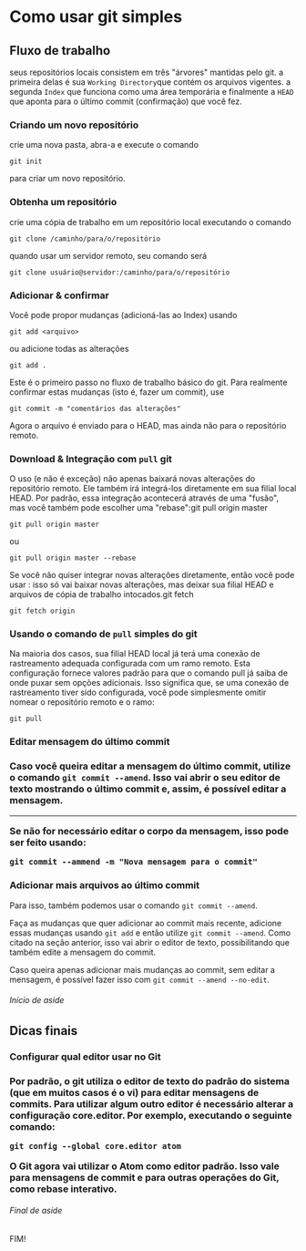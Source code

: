 # Como usar git simples

<h2>Fluxo de trabalho</h2>

<p>seus repositórios locais consistem em três "árvores" mantidas pelo git. a primeira delas é sua <code>Working Directory</code>que contém os arquivos vigentes. a segunda <code>Index</code> que funciona como uma área temporária e finalmente a <code>HEAD</code> que aponta para o último commit (confirmação) que você fez.</p>

<h3>Criando um novo repositório</h3>

<p>crie uma nova pasta, abra-a e execute o comando</p>
<pre><code>git init</code></pre>
<p>para criar um novo repositório.</p>


<h3>Obtenha um repositório</h3>

<p>crie uma cópia de trabalho em um repositório local executando o comando</p>
<pre><code>git clone /caminho/para/o/repositório</code></pre>
<p>quando usar um servidor remoto, seu comando será</p>
<pre><code>git clone usuário@servidor:/caminho/para/o/repositório</code></pre>

<h3>Adicionar & confirmar</h3>

<p>Você pode propor mudanças (adicioná-las ao Index) usando</p>
<pre><code>git add &lt;arquivo&gt;</code></pre>
<p>ou adicione todas as alterações</p>
<pre><code>git add .</code></pre>
<p>Este é o primeiro passo no fluxo de trabalho básico do git. Para realmente confirmar estas mudanças (isto é, fazer um commit), use</p>
<pre><code>git commit -m "comentários das alterações"</code></pre>
<p>Agora o arquivo é enviado para o HEAD, mas ainda não para o repositório remoto.</p>

<h3>Download & Integração com <code>pull</code> git</h3>

<p>O uso (e não é exceção) não apenas baixará novas alterações do repositório remoto. Ele também irá integrá-los diretamente em sua filial local HEAD. Por padrão, essa integração acontecerá através de uma "fusão", mas você também pode escolher uma "rebase":git pull origin master</p>
<pre><code>git pull origin master</code></pre><p>ou</p><pre><code>git pull origin master --rebase</code></pre>
<p>Se você não quiser integrar novas alterações diretamente, então você pode usar : isso só vai baixar novas alterações, mas deixar sua filial HEAD e arquivos de cópia de trabalho intocados.git fetch</p>
<pre><code>git fetch origin</code></pre>

<h3>Usando o comando de <code>pull</code> simples do git</h3>

<p>Na maioria dos casos, sua filial HEAD local já terá uma conexão de rastreamento adequada configurada com um ramo remoto. Esta configuração fornece valores padrão para que o comando pull já saiba de onde puxar sem opções adicionais. Isso significa que, se uma conexão de rastreamento tiver sido configurada, você pode simplesmente omitir nomear o repositório remoto e o ramo:</p>
<pre><code>git pull</code></pre>

<h3>Editar mensagem do último commit<h3>

<p>Caso você queira editar a mensagem do último commit, utilize o comando <code>git commit --amend</code>. Isso vai abrir o seu editor de texto mostrando o último commit e, assim, é possível editar a mensagem.<hr>
Se não for necessário editar o corpo da mensagem, isso pode ser feito usando:</p>
<pre><code>git commit --ammend -m "Nova mensagem para o commit"</code></pre>

<h3>Adicionar mais arquivos ao último commit</h3>

<p>Para isso, também podemos usar o comando <code>git commit --amend</code>.</p>
<p>Faça as mudanças que quer adicionar ao commit mais recente, adicione essas mudanças usando <code>git add</code> e então utilize <code>git commit --amend</code>. Como citado na seção anterior, isso vai abrir o editor de texto, possibilitando que também edite a mensagem do commit.</p>
<p>Caso queira apenas adicionar mais mudanças ao commit, sem editar a mensagem, é possível fazer isso com <code>git commit --amend --no-edit</code>.</p>


<h6>Início de aside</h6>

<h2>Dicas finais</h2>
<h3>Configurar qual editor usar no Git<h3>
<p>Por padrão, o git utiliza o editor de texto do padrão do sistema (que em muitos casos é o vi) para editar mensagens de commits. Para utilizar algum outro editor é necessário alterar a configuração core.editor. Por exemplo, executando o seguinte comando:<p>
<pre><code>git config --global core.editor atom</code></pre>
<p>O Git agora vai utilizar o Atom como editor padrão. Isso vale para mensagens de commit e para outras operações do Git, como rebase interativo.</p>


<h6>Final de aside</h6>



<p>FIM!</p>
